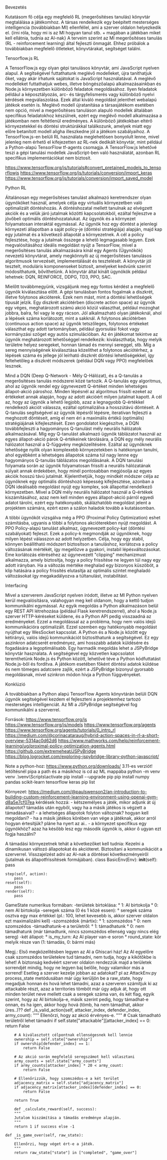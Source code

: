 Bevezetés

Kutatásom fő célja egy megfelelő RL (megerősítéses tanulás) könyvtár megtalálása a játékomhoz. A társas rendelkezik egy beépített mesterséges intelligencia (továbbiakban MI) ellenféllel, ami a szerver oldalon helyezkedik el. {írni róla, hogy mi is az MI hogyan tanul stb. + magában a játékban miket kell ellátnia, tudnia az AI-nak} A terveim szerint az MI megerősítéses tanulás (RL - reinforcement learning) által fejleszti önmagát. Ehhez próbálok a továbbiakban megfelelő ötleteket, könyvtárakat, segítséget találni. 

Tensorflow.js RL

A TensorFlow.js egy olyan gépi tanulásos könyvtár, ami JavaScript nyelven alapul. A segítségével futtathatunk meglévő modelleket, újra taníthatjuk őket, vagy akár írhatunk sajátokat is JavaScript használatával. A meglévő modelleket futtathatjuk webes, illetve böngészőalapú alkalmazásainkban és Node.js környezetben különböző feladatok megoldásához. Ilyen feladatok például a képosztályozás, arc- és tárgyfelismerés vagy különböző nyelvi kérdések megválaszolása. Ezek által kiváló megoldást jelenthet webalapú játékok esetén is. 
Meglévő modell újratanítása a társasjátékom esetében nem opció, mivel a megerősítéses tanuláson alapuló modellek általában specifikus feladatokhoz készülnek, ezért egy meglévő modell alkalmazása a játékomban nem feltétlenül eredményes. A különböző játékokban eltérő környezetekkel és döntési struktúrákkal találkozunk, amelyek miatt egy előre betanított modell aligha illeszkedne jól a játékom szabályaihoz. 
A TensorFlow.js-en belüli RL használata meglehetősen bonyolult lenne, mivel jelenleg nem érhető el kifejezetten az RL-nek dedikált könyvtár, mint például a Python-alapú TensorFlow tf-agents csomagja. A TensorFlow.js lehetővé teszi a gépi tanulási modellek JavaScript-ben való használatát, azonban RL specifikus implementációkat nem biztosít.  

https://www.tensorflow.org/js/tutorials#convert_pretained_models_to_tensorflowjs
https://www.tensorflow.org/js/tutorials/conversion/import_keras
https://www.tensorflow.org/js/tutorials/conversion/import_saved_model

Python RL

Általánosan egy megerősítéses tanulást alkalmazó keretrendszer olyan ügynököket használ, amelyek célja egy virtuális környezetben való optimalizált döntéshozás. A döntéshozatal mellett tanulnak az elvégzett akciók és a velük járó jutalmak közötti kapcsolatokból, ezáltal fejlesztve a jövőbeli optimális döntéshozatalukat. Az ügynök és a környezet folyamatosan interaktál egymással. Az ügynök hoz egy döntést a jelenlegi környezeti állapotban a saját policy-je (döntési stratégiája) alapján, majd kap egy jutalmat és a következő állapotát a környezetnek. A cél a policy fejlesztése, hogy a jutalmak összege a lehető legmagasabb legyen. Ezek megvalósításához ideális megoldást nyújt a TensorFlow, mivel a megerősítéses tanulás alkalmazására kínál egy Agents (Ügynökök) nevezetű könyvtárat, amely megkönnyíti az új megerősítéses tanulásos algoritmusok tervezését, implementálását és tesztelését. A könyvtár jól tesztelt, moduláris komponenseket biztosít, amelyeket kedvünk szerint módosíthatunk, bővíthetünk. 
A könyvtár által kínált ügynökök például lehetnek: DQN, REINFORCE, DDPG, TD3, PPO, SAC.

Mielőtt továbbmegyünk, vizsgáljunk meg egy fontos kérdést a megfelelő ügynök kiválasztása előtt. A gépi tanulásban fontos fogalmak a diszkrét, illetve folytonos akcióterek. Ezek nem mást, mint a döntési lehetőségek típusát jelzik. Egy diszkrét akciótérben (discrete action space) az ügynök egy véges, meghatározott számú akció közül választhat, például mozoghat jobbra, balra, fel vagy le egy rácson. Jól alkalmazható olyan játékoknál, ahol a lépések száma korlátozott, mint a sakknál. A folytonos akciótérben (continuous action space) az ügynök tetszőleges, folytonos értékeket választhat egy adott tartományban, például gyorsulási fokot vagy kormányzási szöget egy autós szimulációban. Az én játékomat tekintve az ügynök meghatározott lehetőséggel rendelkezik: kiválaszthatja, hogy melyik területre helyez seregeket, honnan támad és mennyi sereggel, stb. Míg a sereg mennyiségének kiválasztása közelíthet a folytonos akciótérhez, a lépések száma és jellege jól leírható diszkrét döntési lehetőségekkel, így feltehetőleg a diszkrét módszerek (például DQN vagy PPO) megfelelőek lesznek.

Mind a DQN (Deep Q-Network - Mély Q-Hálózat), és a Q-tanulás a megerősítéses tanulás módszerei közé tartozik. A Q-tanulás egy algoritmus, ahol az ügynök rendel egy úgynevezett Q-értéket minden lehetséges állapot-akció pároshoz. Minden lépésnél az algoritmus frissíti ezeket az értékeket annak alapján, hogy az adott akcióért milyen jutalmat kapott. A cél az, hogy az ügynök a lehető legjobb, azaz a legnagyobb Q-értékkel rendelkező akciót válassza, ezáltal optimalizálva a hosszútávú döntéseit. A Q-tanulás segítségével az ügynök lépésről lépésre, iteratívan fejleszti a meghozott döntéseit, amíg el nem éri a maximális értékű (optimális) stratégiájának kifejlesztését. Ezen gondolatot kiegészítve, a DQN továbbfejleszti a hagyományos Q-tanulást mély neurális hálózatok alkalmazásával. Míg egy Q-tanulást alkalmazó ügynök táblázatot használ az egyes állapot-akció párok Q-értékeinek tárolására, a DQN egy mély neurális hálózatot használ a Q-függvény megközelítésére. Ezáltal az ügynöknek lehetősége nyílik olyan komplexebb környezetekben is hatékonyan tanulni, ahol egyébként a lehetséges állapotok száma túl nagy lenne egy hagyományos Q-tanulás táblázatos megoldásának. A DQN tanulási folyamata során az ügynök folyamatosan frissíti a neurális hálózatának súlyait annak érdekében, hogy minél pontosabban megjósolja az egyes akciók hosszú távú jutalmát. Kijelenthetjük, hogy mindkét módszer célja az ügynöknek egy optimális döntéshozó képesség kifejlesztése, azonban a DQN ideálisabb megoldást nyújt egy komplex, sok állapottal rendelkező környezetben. Mivel a DQN mély neurális hálózatot használ a Q-értékek kiszámításához, azaz nem kell minden egyes állapot-akció párról egyedi adatot tárolni, ezért egy hatékonyabb, skálázhatóbb megoldást jelent a projektem számára, ezért ezen a szálon haladok tovább a kutatásomban. 

A többi ügynököt vizsgálva még a PPO (Proximal Policy Optimization) eshet számításba, ugyanis a többi a folytonos akcióterekben nyújt megoldást. A PPO Policy-alapú tanulást alkalmaz, úgynevezett policy-kat (döntési szabályokat) fejleszt. Ezek a policy-k megmondják az ügynöknek, hogy milyen lépést válasszon az adott helyzetben. Célja, hogy egy stabil, könnyen beállítható módszert biztosítson a tanuláshoz, korlátozva a policy változásának mértékét, így megelőzve a gyakori, instabil lépésváltozásokat. Eme korlátozás eléréséhez az úgynevezett "clipping" mechanizmust alkalmazza, amely biztosítja, hogy a policy frissítése ne legyen túl nagy egy adott irányban. Ha a változás mértéke meghalad egy bizonyos küszöböt, a klip hatására a policy frissítés elutasítja az optimális szintet meghaladó változásokat így megakadályozva a túltanulást, instabilitást. 

Interfacing

Mivel a szerverem JavaScript nyelven íródott, illetve az MI Python nyelven kerül megvalósításra, valahogyan meg kell oldanom, hogy a kettő tudjon kommunikálni egymással. Az egyik megoldás a Python alkalmazáson belül egy REST API létrehozása (például Flask keretrendszerrel), ahol a Node.js szerver HTTP-kéréseket küldene, és a Python API pedig visszaadná az eredményeket. Ezzel a megoldással az a probléma, hogy nem valós idejű kommunikációra optimalizált. Ezzel szemben egy hatékonyabb megoldást nyújthat egy WesSocket kapcsolat. A Python és a Node.js között egy kétirányú, valós idejű kommunikációt biztosíthatunk a segítségével. Ez egy aszinkron adatcserét eredményez, ami hosszabb adatok küldésére és fogadására a legoptimálisabb. Egy harmadik megoldás lehet a JSPyBridge könyvtár használata. A segítségével egy közvetlen kapcsolatot teremthetünk Node.js és Python között, lehetővé téve a Python kódfuttatást Node.js-ből és fordítva. A játékom esetében főként döntési adatok küldése és nem tömeges adatcsere zajlik, ezért a JSPyBridge bizonyul gyorsabb megoldásnak, mivel szinkron módon hívja a Python függvényeket. 

Konklúzió

A továbbiakban a Python alapú TensorFlow Agents könyvtárán belüli DQN ügynök segítségével kezdem el fejleszteni a projektemhez tartozó mesterséges intelligenciát. Az MI a JSPyBridge segítségével fog kommunikálni a szerverrel. 

Források:
https://www.tensorflow.org/js
https://www.tensorflow.org/js/models
https://www.tensorflow.org/agents
https://www.tensorflow.org/agents/tutorials/0_intro_rl
https://medium.com/@corinacataraug/hybrid-action-spaces-in-rl-a-short-overview-5314ac0d62d6
https://www.mathworks.com/help/reinforcement-learning/ug/proximal-policy-optimization-agents.html
https://github.com/extremeheat/JSPyBridge
https://blog.logrocket.com/exploring-jspybridge-library-python-javascript/

Note a python-hoz:
https://www.python.org/downloads/
3.11-es verziót!
letöltésnél pipa a path és a másikhoz is
cd az ML mappába
python -m venv venv
.\venv\Scripts\activate
pip install --upgrade pip
pip install numpy pandas scikit-learn tensorflow keras
pip list

Környezet:
https://medium.com/@paulswenson2/an-introduction-to-building-custom-reinforcement-learning-environment-using-openai-gym-d8a5e7cf07ea
kérdések hozzá:
    - kétszemélyes a játék, mikor adjunk át új állapotot? támadás után egyből, vagy ha a másik játékos is végzett a támadásaival?
    - a lehetséges állapotok folyton változnak? hogyan kell megoldani?
    - ha a másik játékos körében van vége a játéknak, akkor arról hogyan értesítjük? pláne ha nyert az ai..
    - a környezet specifikus egy ügynökhöz? azaz ha később lesz egy második ügynök is, akkor ő ugyan ezt fogja haszálni?

A támadási környezetnek tehát a következőket kell tudnia:
Kezelni a dinamikusan változó állapotokat és akcióteret.
Biztosítani a kommunikációt a szerverrel.
Visszajelzést adni az AI-nak a döntései következményeiről (jutalmak és állapotfrissítések formájában).
class BasicEnv(Env):
    __init__(self):
        pass
    
    step(self, action):
        pass
    reset(self):
        pass
    render(self):
        pass

GameState numerikus formában:
    -területek birtoklása: 
        ° 1: AI birtokolja
        ° 0: nem AI birtokolja
    -seregek száma (0 és 1 közé essen):
        ° seregek száma osztva egy max értékkel (pl.: 100, lehet kevesebb is, akkor szerver oldalon ezt maximalizálni kell)
    -szomszédok (mártix):
        ° 1: szomszédos
        ° 0: nem szomszédos
    -támadhatunk-e a területről:
        ° 1: támadhatunk
        ° 0: nem támadhatunk (már támadtunk, nincs szomszédos ellenség vagy nincs elég sereg)
    -két állapot:
        ° is_my_turn: Az AI player van-e soron
        ° round_state: kör melyik része van (1: támadás, 0: bármi más)

Megj.:
Első megközelítésben legyen az AI a Ghiscari ház!
Az AI egyelőre csak szomszédos területekre tud támadni, nem tudja, hogy a kikötőkbe is lehet!
A biztonság kedvéért szerver oldalon rendezzük majd a területek sorrendjét mindig, hogy ne legyen baj belőle, hogy valamikor más a sorrend!
Esetleg a szerver kezelje jobban az adatokat? pl az AttackEnv.py process_state metódusában már úgy kerüljön be a raw_state, hogy megadjuk honnan és hová lehet támadni, azaz a szerveren számítjuk ki az attackable részt, azaz a territories tömböt már úgy adjuk át, hogy ott minden terület neve mellett csak a seregek száma van, és két flag, egyik szerint, hogy az AI birtokolja-e, másik szerint pedig, hogy támadhat-e onnan, és ha igen, akkor hogy hová (tömb, ha nem támadhat, akkor üres..)??
def _is_valid_action(self, attacker_index, defender_index, army_count):
        """
        Ellenőrzi, hogy az akció érvényes-e.
        """
        # Csak támadható területről lehet támadni
        if self.state["attackable"][attacker_index] == 0:
            return False
        
        # A kiválasztott célpontnak ellenségesnek kell lennie
        ownership = self.state["ownership"]
        if ownership[defender_index] == 1:
            return False
        
        # Az akció során megfelelő seregszámot kell választani
        army_counts = self.state["army_counts"]
        if army_counts[attacker_index] * 20 < army_count:
            return False
        
        # Ellenőrizzük, hogy szomszédos-e a két terület
        adjacency_matrix = self.state["adjacency_matrix"]
        if adjacency_matrix[attacker_index][defender_index] == 0:
            return False
        
        return True

        def _calculate_reward(self, success):
        """
        Jutalom kiszámítása a támadás eredménye alapján.
        """
        return 1 if success else -1
    
    def _is_game_over(self, raw_state):
        """
        Ellenőrzi, hogy véget ért-e a játék.
        """
        return raw_state["state"] in ["completed", "game_over"]